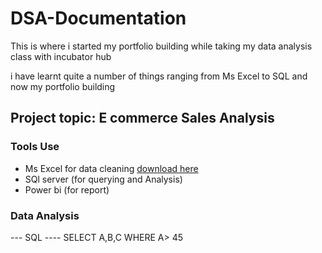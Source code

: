# DSA-Documentation

This is where i started my portfolio building while taking my data analysis class with incubator hub 

i have learnt quite a number of things ranging from Ms Excel to SQL and now my portfolio building 

## Project topic: E commerce Sales Analysis
### Tools Use
- Ms Excel for data cleaning [download here](https://www.microsoft.com)
- SQl server (for querying and Analysis)
- Power bi (for report)


### Data Analysis
--- SQL ----
SELECT A,B,C
WHERE A> 45


